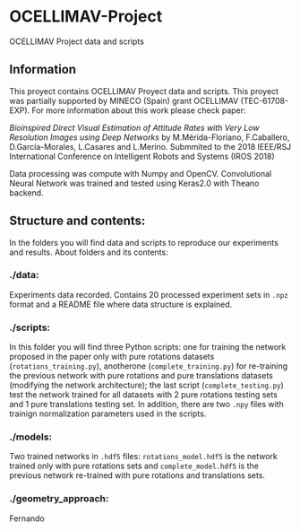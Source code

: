 # OCELLIMAV-Project
OCELLIMAV Project data and scripts

## Information
This proyect contains OCELLIMAV Proyect data and scripts. This proyect was partially supported by MINECO (Spain) grant OCELLIMAV (TEC-61708-EXP). For more information about this work please check paper: 

*Bioinspired Direct Visual Estimation of Attitude Rates with Very Low Resolution Images using Deep Networks* by M.Mérida-Floriano, F.Caballero, D.García-Morales, L.Casares and L.Merino. Submmited to the 2018 IEEE/RSJ International Conference on Intelligent Robots and Systems (IROS 2018) 

Data processing was compute with Numpy and OpenCV. Convolutional Neural Network was trained and tested using Keras2.0 with Theano backend.


## Structure and contents:
In the folders you will find data and scripts to reproduce our experiments and results. About folders and its contents:

### ./data:
Experiments data recorded. Contains 20 processed experiment sets in `.npz` format and a README file where data structure is explained.

### ./scripts:
In this folder you will find three Python scripts: one for training the network proposed in the paper only with pure rotations datasets (`rotations_training.py`), anotherone (`complete_training.py`) for re-training the previous network with pure rotations and pure translations datasets (modifying the network architecture); the last script (`complete_testing.py`) test the network trained for all datasets with 2 pure rotations testing sets and 1 pure translations testing set. In addition, there are two `.npy` files with trainign normalization parameters used in the scripts. 
  
### ./models:
Two trained networks in `.hdf5` files: `rotations_model.hdf5` is the network trained only with pure rotations sets and `complete_model.hdf5` is the previous network re-trained with pure rotations and translations sets.

### ./geometry_approach: 
Fernando
